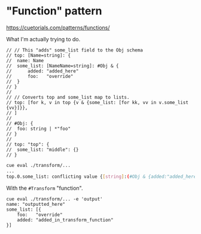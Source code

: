 # "Function" pattern

https://cuetorials.com/patterns/functions/

What I'm actually trying to do.

```cue
// // This "adds" some_list field to the Obj schema
// top: [Name=string]: {
// 	name: Name
// 	some_list: [NameName=string]: #Obj & {
// 		added: "added_here"
// 		foo:   "override"
// 	}
// }
// 
// // Converts top and some_list map to lists.
// top: [for k, v in top {v & {some_list: [for kk, vv in v.some_list {vv}]}},
// ]
// 
// #Obj: {
// 	foo: string | *"foo"
// }
// 
// top: "top": {
// 	some_list: "middle": {}
// }
```

```bash
cue eval ./transform/...
...
top.0.some_list: conflicting value {[string]:(#Obj & {added:"added_here",foo:"override"})} (mismatched types list and struct):
```

With the `#Transform` "function".
```cue
cue eval ./transform/... -e 'output'
name: "outputted_here"
some_list: [{
    foo:   "override"
    added: "added_in_transform_function"
}]
```
